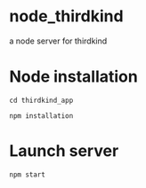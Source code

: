 # node_thirdkind
a node server for thirdkind


# Node installation

`cd thirdkind_app`

`npm installation`

# Launch server
`npm start`
